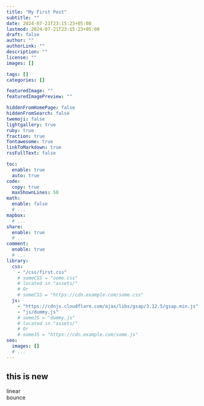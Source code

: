 ```yaml
---
title: "My First Post"
subtitle: ""
date: 2024-07-21T23:15:23+05:00
lastmod: 2024-07-21T23:15:23+05:00
draft: false
author: ""
authorLink: ""
description: ""
license: ""
images: []

tags: []
categories: []

featuredImage: ""
featuredImagePreview: ""

hiddenFromHomePage: false
hiddenFromSearch: false
twemoji: false
lightgallery: true
ruby: true
fraction: true
fontawesome: true
linkToMarkdown: true
rssFullText: false

toc:
  enable: true
  auto: true
code:
  copy: true
  maxShownLines: 50
math:
  enable: false
  # ...
mapbox:
  # ...
share:
  enable: true
  # ...
comment:
  enable: true
  # ...
library:
  css:
    - "/css/first.css"
    # someCSS = "some.css"
    # located in "assets/"
    # Or
    # someCSS = "https://cdn.example.com/some.css"
  js:
    - "https://cdnjs.cloudflare.com/ajax/libs/gsap/3.12.5/gsap.min.js"
    - "js/dummy.js"
    # someJS = "dummy.js"
    # located in "assets/"
    # Or
    # someJS = "https://cdn.example.com/some.js"
seo:
  images: []
  # ...
---
```


<!--more-->

## this is new

<div class="surround"><div class="box green">linear</div>
<div class="box purple">bounce</div></div>
